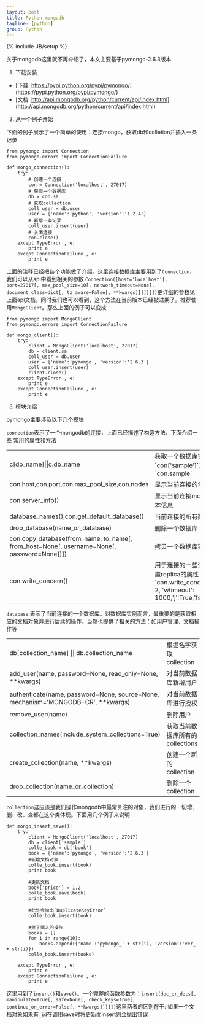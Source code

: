 ```yaml
---
layout: post
title: Python mongodb
tagline: [python] 
group: Python
---
```

{% include JB/setup %}

关于mongodb这里就不再介绍了，本文主要基于pymongo-2.6.3版本

1. 下载安装

- [下载: https://pypi.python.org/pypi/pymongo/](https://pypi.python.org/pypi/pymongo/)
- [文档: http://api.mongodb.org/python/current/api/index.html](http://api.mongodb.org/python/current/api/index.html)

2. 从一个例子开始

下面的例子展示了一个简单的使用：连接mongo，获取db和colletion并插入一条记录

	from pymongo import Connection
	from pymongo.errors import ConnectionFailure
	
	def mongo_connection():
		try:
			# 创建一个连接
			con = Connection('localhost', 27017)
			# 获取一个数据库
			db = con.sa
			# 获取collection
			coll_user = db.user
			user = {'name':'python', 'version':'1.2.4'}
			# 新增一条记录
			coll_user.insert(user)
			# 关闭连接
			con.close()
		except TypeError , e:
			print e
		except ConnectionFailure , e:
			print e

上面的注释已经把各个功能做了介绍。这里连接数据库主要用到了`Connection`，我们可以从api中看到相关的参数
`Connection([host='localhost'[, port=27017[, max_pool_size=10[, network_timeout=None[, document_class=dict[, tz_aware=False[, **kwargs]]]]]]])`更详细的参数见上面api文档。同时我们也可以看到，这个方法在当前版本已经被过期了。推荐使用`MongoClient`。那么上面的例子可以变成：

	from pymongo import MongoClient
	from pymongo.errors import ConnectionFailure
	
	def mongo_client():
		try:
			client = MongoClient('localhost', 27017)
			db = client.sa
			coll_user = db.user
			user = {'name':'pymongo', 'version':'2.6.3'}
			coll_user.insert(user)
			client.close()
		except TypeError , e:
			print e
		except ConnectionFailure , e:
			print e
		
3. 模块介绍

pymongo主要涉及以下几个模块

`connection`表示了一个mongodb的连接，上面已经描述了构造方法，下面介绍一些 常用的属性和方法
<table>
<tr><td>c[db_name]||c.db_name</td><td>获取一个数据库实例,如`con['sample']`或者`con.sample`</td></tr>
<tr><td>con.host,con.port,con.max_pool_size,con.nodes</td><td>显示当前连接的常见属性</td></tr>
<tr><td>con.server_info()</td><td>显示当前连接mongodb的基本信息</td></tr>
<tr><td>database_names(),con.get_default_database()</td><td>当前连接的所有数据库名称</td></tr>
<tr><td>drop_database(name_or_database)</td><td>删除一个数据库</td></tr>
<tr><td>con.copy_database(from_name, to_name[, from_host=None[, username=None[, password=None]]])</td><td>拷贝一个数据库到另一个</td></tr>
<tr><td>con.write_concern()</td><td>用于连接的一些设置，可设置replica的属性：`con.write_concern = {'w': 2, 'wtimeout': 1000,'j':True,'fsync':True}`</td></tr>
</table>

`database`:表示了当前连接的一个数据库。对数据库实例而言，最重要的是获取相应的文档对象并进行后续的操作。当然也提供了相关的方法：如用户管理、文档操作等

<table>
<tr><td>db[collection_name] || db.collection_name</td><td>根据名字获取collection</td></tr>
<tr><td>add_user(name, password=None, read_only=None, **kwargs)</td><td>对当前数据库新增用户</td></tr>
<tr><td>authenticate(name, password=None, source=None, mechanism='MONGODB-CR', **kwargs)</td><td>对当前数据库进行授权</td></tr>
<tr><td>remove_user(name)</td><td>删除用户</td></tr>
<tr><td>collection_names(include_system_collections=True)</td><td>获取当前数据库所有的collections</td></tr>
<tr><td>create_collection(name, **kwargs)</td><td>创建一个新的collection</td></tr>
<tr><td>drop_collection(name_or_collection)</td><td>删除一个collection</td></tr>
</table>

`collection`这应该是我们操作mongodb中最常关注的对象，我们进行的一切增、删、改、查都在这个类体现。下面用几个例子来说明

	def mongo_insert_save():
		try:
			client = MongoClient('localhost', 27017)
			db = client['sample']
			colle_book = db['book']
			book = {'name':'pymongo', 'version':'2.6.3'}
			#新增文档对象
			colle_book.insert(book)
			print book
			
			#更新文档
			book['price'] = 1.2
			colle_book.save(book)
			print book
			
			#此处会抛出`DuplicateKeyError`
			colle_book.insert(book)
			
			#批了插入的操作
			books = []
			for i in range(10):
				books.append({'name':'pymongo_' + str(i), 'version':'ver_' + str(i)})
			colle_book.insert(books)  

		except TypeError , e:
			print e
		except ConnectionFailure , e:
			print e 

这里用到了`insert()`和`save()`。一个完整的函数参数为：`insert(doc_or_docs[, manipulate=True[, safe=None[, check_keys=True[, continue_on_error=False[, **kwargs]]]]])`这里两者的区别在于:
如果一个文档对象如果有`_id`在调用save时将更新而insert则会抛出错误





